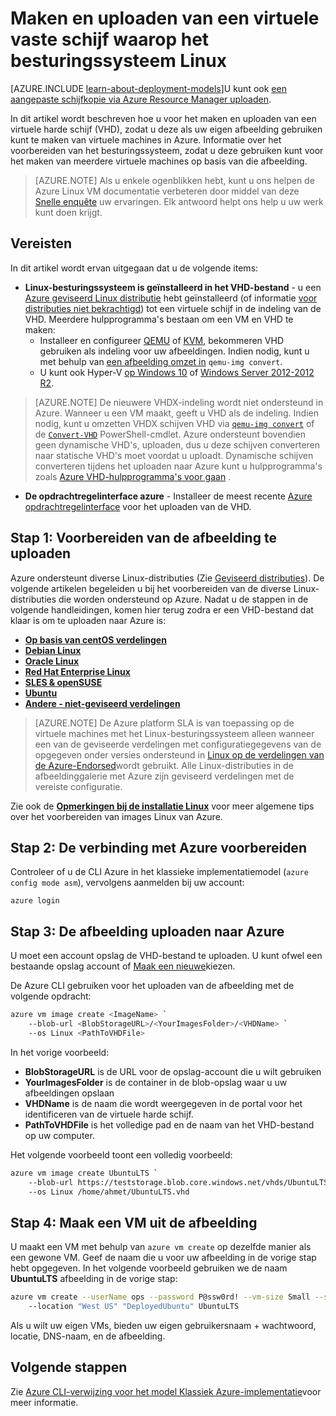 <properties
    pageTitle="Maken en uploaden van een VHD Linux | Microsoft Azure"
    description="Maken en uploaden van een Azure virtuele harde schijf (VHD) met het klassieke implementatiemodel met Linux-besturingssysteem."
    services="virtual-machines-linux"
    documentationCenter=""
    authors="iainfoulds"
    manager="timlt"
    editor="tysonn"
    tags="azure-service-management"/>

<tags
    ms.service="virtual-machines-linux"
    ms.workload="infrastructure-services"
    ms.tgt_pltfrm="vm-linux"
    ms.devlang="na"
    ms.topic="article"
    ms.date="09/01/2016"
    ms.author="iainfou"/>

# <a name="creating-and-uploading-a-virtual-hard-disk-that-contains-the-linux-operating-system"></a>Maken en uploaden van een virtuele vaste schijf waarop het besturingssysteem Linux

[AZURE.INCLUDE [learn-about-deployment-models](../../includes/learn-about-deployment-models-classic-include.md)]U kunt ook [een aangepaste schijfkopie via Azure Resource Manager uploaden](virtual-machines-linux-upload-vhd.md).

In dit artikel wordt beschreven hoe u voor het maken en uploaden van een virtuele harde schijf (VHD), zodat u deze als uw eigen afbeelding gebruiken kunt te maken van virtuele machines in Azure. Informatie over het voorbereiden van het besturingssysteem, zodat u deze gebruiken kunt voor het maken van meerdere virtuele machines op basis van die afbeelding. 

>  [AZURE.NOTE] Als u enkele ogenblikken hebt, kunt u ons helpen de Azure Linux VM documentatie verbeteren door middel van deze [Snelle enquête](https://aka.ms/linuxdocsurvey) uw ervaringen. Elk antwoord helpt ons help u uw werk kunt doen krijgt.

## <a name="prerequisites"></a>Vereisten
In dit artikel wordt ervan uitgegaan dat u de volgende items:

- **Linux-besturingssysteem is geïnstalleerd in het VHD-bestand** - u een [Azure geviseerd Linux distributie](virtual-machines-linux-endorsed-distros.md) hebt geïnstalleerd (of informatie [voor distributies niet bekrachtigd](virtual-machines-linux-create-upload-generic.md)) tot een virtuele schijf in de indeling van de VHD. Meerdere hulpprogramma's bestaan om een VM en VHD te maken:
    - Installeer en configureer [QEMU](https://en.wikibooks.org/wiki/QEMU/Installing_QEMU) of [KVM](http://www.linux-kvm.org/page/RunningKVM), bekommeren VHD gebruiken als indeling voor uw afbeeldingen. Indien nodig, kunt u met behulp van [een afbeelding omzet in](https://en.wikibooks.org/wiki/QEMU/Images#Converting_image_formats) `qemu-img convert`.
    - U kunt ook Hyper-V [op Windows 10](https://msdn.microsoft.com/virtualization/hyperv_on_windows/quick_start/walkthrough_install) of [Windows Server 2012-2012 R2](https://technet.microsoft.com/library/hh846766.aspx).

> [AZURE.NOTE] De nieuwere VHDX-indeling wordt niet ondersteund in Azure. Wanneer u een VM maakt, geeft u VHD als de indeling. Indien nodig, kunt u omzetten VHDX schijven VHD via [`qemu-img convert`](https://en.wikibooks.org/wiki/QEMU/Images#Converting_image_formats) of de [`Convert-VHD`](https://technet.microsoft.com/library/hh848454.aspx) PowerShell-cmdlet. Azure ondersteunt bovendien geen dynamische VHD's, uploaden, dus u deze schijven converteren naar statische VHD's moet voordat u uploadt. Dynamische schijven converteren tijdens het uploaden naar Azure kunt u hulpprogramma's zoals [Azure VHD-hulpprogramma's voor gaan](https://github.com/Microsoft/azure-vhd-utils-for-go) .

- **De opdrachtregelinterface azure** - Installeer de meest recente [Azure opdrachtregelinterface](../virtual-machines-command-line-tools.md) voor het uploaden van de VHD.

<a id="prepimage"> </a>
## <a name="step-1-prepare-the-image-to-be-uploaded"></a>Stap 1: Voorbereiden van de afbeelding te uploaden

Azure ondersteunt diverse Linux-distributies (Zie [Geviseerd distributies](virtual-machines-linux-endorsed-distros.md)). De volgende artikelen begeleiden u bij het voorbereiden van de diverse Linux-distributies die worden ondersteund op Azure. Nadat u de stappen in de volgende handleidingen, komen hier terug zodra er een VHD-bestand dat klaar is om te uploaden naar Azure is:

- **[Op basis van centOS verdelingen](virtual-machines-linux-create-upload-centos.md)**
- **[Debian Linux](virtual-machines-linux-debian-create-upload-vhd.md)**
- **[Oracle Linux](virtual-machines-linux-oracle-create-upload-vhd.md)**
- **[Red Hat Enterprise Linux](virtual-machines-linux-redhat-create-upload-vhd.md)**
- **[SLES & openSUSE](virtual-machines-linux-suse-create-upload-vhd.md)**
- **[Ubuntu](virtual-machines-linux-create-upload-ubuntu.md)**
- **[Andere - niet-geviseerd verdelingen](virtual-machines-linux-create-upload-generic.md)**

> [AZURE.NOTE] De Azure platform SLA is van toepassing op de virtuele machines met het Linux-besturingssysteem alleen wanneer een van de geviseerde verdelingen met configuratiegegevens van de opgegeven onder versies ondersteund in [Linux op de verdelingen van de Azure-Endorsed](virtual-machines-linux-endorsed-distros.md)wordt gebruikt. Alle Linux-distributies in de afbeeldinggalerie met Azure zijn geviseerd verdelingen met de vereiste configuratie.

Zie ook de **[Opmerkingen bij de installatie Linux](virtual-machines-linux-create-upload-generic.md#general-linux-installation-notes)** voor meer algemene tips over het voorbereiden van images Linux van Azure.


<a id="connect"> </a>
## <a name="step-2-prepare-the-connection-to-azure"></a>Stap 2: De verbinding met Azure voorbereiden

Controleer of u de CLI Azure in het klassieke implementatiemodel (`azure config mode asm`), vervolgens aanmelden bij uw account:

```
azure login
```


<a id="upload"> </a>
## <a name="step-3-upload-the-image-to-azure"></a>Stap 3: De afbeelding uploaden naar Azure

U moet een account opslag de VHD-bestand te uploaden. U kunt ofwel een bestaande opslag account of [Maak een nieuwe](../storage/storage-create-storage-account.md)kiezen.

De Azure CLI gebruiken voor het uploaden van de afbeelding met de volgende opdracht:

```bash
azure vm image create <ImageName> `
    --blob-url <BlobStorageURL>/<YourImagesFolder>/<VHDName> `
    --os Linux <PathToVHDFile>
```

In het vorige voorbeeld:

- **BlobStorageURL** is de URL voor de opslag-account die u wilt gebruiken
- **YourImagesFolder** is de container in de blob-opslag waar u uw afbeeldingen opslaan
- **VHDName** is de naam die wordt weergegeven in de portal voor het identificeren van de virtuele harde schijf.
- **PathToVHDFile** is het volledige pad en de naam van het VHD-bestand op uw computer.

Het volgende voorbeeld toont een volledig voorbeeld:

```bash
azure vm image create UbuntuLTS `
    --blob-url https://teststorage.blob.core.windows.net/vhds/UbuntuLTS.vhd `
    --os Linux /home/ahmet/UbuntuLTS.vhd
```

## <a name="step-4-create-a-vm-from-the-image"></a>Stap 4: Maak een VM uit de afbeelding
U maakt een VM met behulp van `azure vm create` op dezelfde manier als een gewone VM. Geef de naam die u voor uw afbeelding in de vorige stap hebt opgegeven. In het volgende voorbeeld gebruiken we de naam **UbuntuLTS** afbeelding in de vorige stap:

```bash
azure vm create --userName ops --password P@ssw0rd! --vm-size Small --ssh `
    --location "West US" "DeployedUbuntu" UbuntuLTS
```

Als u wilt uw eigen VMs, bieden uw eigen gebruikersnaam + wachtwoord, locatie, DNS-naam, en de afbeelding.

## <a name="next-steps"></a>Volgende stappen

Zie [Azure CLI-verwijzing voor het model Klassiek Azure-implementatie](../virtual-machines-command-line-tools.md)voor meer informatie.

[Step 1: Prepare the image to be uploaded]: #prepimage
[Step 2: Prepare the connection to Azure]: #connect
[Step 3: Upload the image to Azure]: #upload
